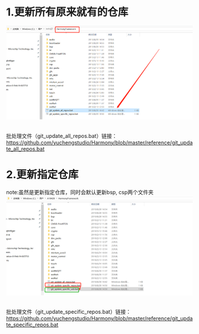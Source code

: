 # 1.更新所有原来就有的仓库

![image](https://github.com/yuchengstudio/Harmony/blob/master/reference/harmony_update_001.png)

<br/>批处理文件（git_update_all_repos.bat）链接：
<br/>https://github.com/yuchengstudio/Harmony/blob/master/reference/git_update_all_repos.bat

# 2.更新指定仓库
note:虽然是更新指定仓库，同时会默认更新bsp, csp两个文件夹
![image](https://github.com/yuchengstudio/Harmony/blob/master/reference/harmony_update_002.png)

<br/>批处理文件（git_update_specific_repos.bat）链接：
<br/>https://github.com/yuchengstudio/Harmony/blob/master/reference/git_update_specific_repos.bat

